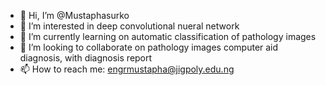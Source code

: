- 👋 Hi, I’m @Mustaphasurko
- 👀 I’m interested in deep convolutional nueral network
- 🌱 I’m currently learning on automatic classification of pathology images
- 💞️ I’m looking to collaborate on pathology images computer aid diagnosis, with diagnosis report
- 📫 How to reach me: engrmustapha@jigpoly.edu.ng

<!---
Mustaphasurko/Mustaphasurko is a ✨ special ✨ repository because its `README.md` (this file) appears on your GitHub profile.
You can click the Preview link to take a look at your changes.
--->

